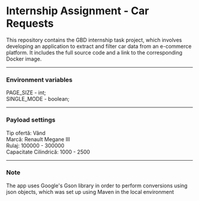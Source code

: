 # Internship Assignment - Car Requests
This repository contains the GBD internship task project, which involves developing an application to extract and filter car data from an e-commerce platform. It includes the full source code and a link to the corresponding Docker image.

---

### Environment variables 
PAGE_SIZE - int;  
SINGLE_MODE - boolean;  

---

### Payload settings 
Tip ofertă: Vând  
Marcă: Renault Megane III  
Rulaj: 100000 - 300000  
Capacitate Cilindrică: 1000 - 2500  

---

### Note  
The app uses Google's Gson library in order to perform conversions using json objects, which was set up using Maven in the local environment

